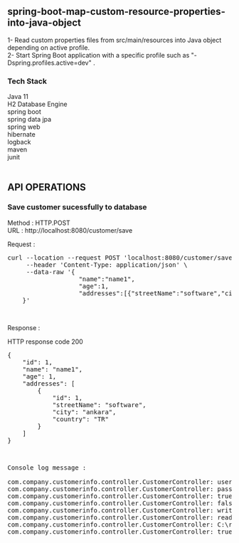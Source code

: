 ## spring-boot-map-custom-resource-properties-into-java-object

1- Read custom properties files from src/main/resources into Java object depending on active profile. <br/>
2- Start Spring Boot application with a specific profile such as "-Dspring.profiles.active=dev" . <br/>

### Tech Stack
Java 11 <br/>
H2 Database Engine <br/>
spring boot <br/>
spring data jpa <br/>
spring web <br/>
hibernate <br/>
logback <br/>
maven <br/>
junit <br/>
<br/>

## API OPERATIONS
### Save customer sucessfully to database

Method : HTTP.POST <br/>
URL : http://localhost:8080/customer/save <br/>

Request : 
<pre>
curl --location --request POST 'localhost:8080/customer/save' \
     --header 'Content-Type: application/json' \
     --data-raw '{ 
                   "name":"name1",
                   "age":1,
                   "addresses":[{"streetName":"software","city":"ankara","country":"TR"}]
    }'
</pre><br/>

Response : 

HTTP response code 200 <br/>
<pre>
{
    "id": 1,
    "name": "name1",
    "age": 1,
    "addresses": [
        {
            "id": 1,
            "streetName": "software",
            "city": "ankara",
            "country": "TR"
        }
    ]
}
</pre><br/>

<pre>
Console log message :

com.company.customerinfo.controller.CustomerController: user
com.company.customerinfo.controller.CustomerController: password
com.company.customerinfo.controller.CustomerController: true
com.company.customerinfo.controller.CustomerController: false
com.company.customerinfo.controller.CustomerController: write/false
com.company.customerinfo.controller.CustomerController: read/true
com.company.customerinfo.controller.CustomerController: C:\root
com.company.customerinfo.controller.CustomerController: true
</pre>
<br/>
